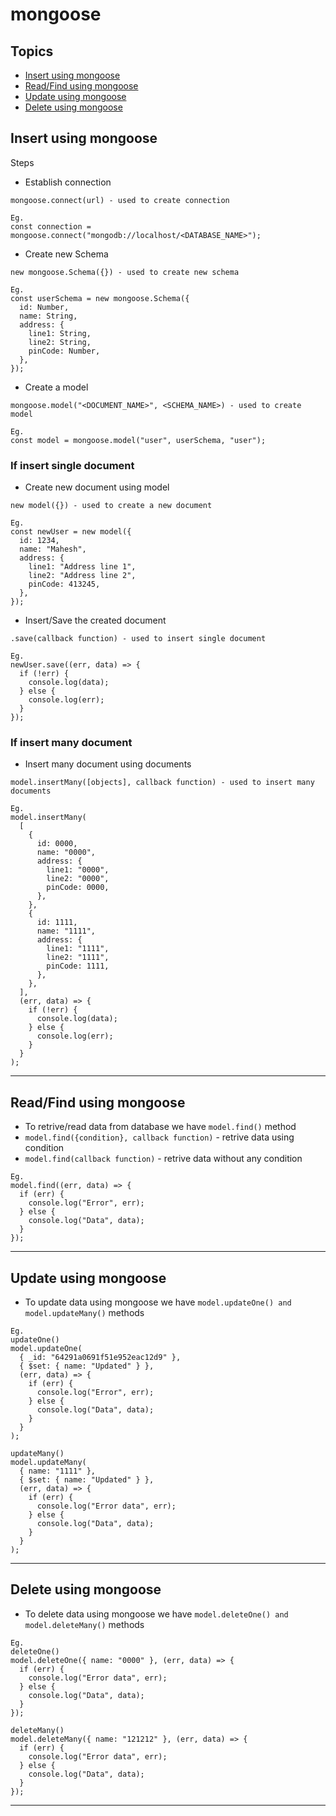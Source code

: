 # mongoose

## Topics

- [Insert using mongoose](#insert-using-mongoose)
- [Read/Find using mongoose](#readfind-using-mongoose)
- [Update using mongoose](#update-using-mongoose)
- [Delete using mongoose](#delete-using-mongoose)

## Insert using mongoose

Steps

- Establish connection

```
mongoose.connect(url) - used to create connection

Eg.
const connection = mongoose.connect("mongodb://localhost/<DATABASE_NAME>");
```

- Create new Schema

```
new mongoose.Schema({}) - used to create new schema

Eg.
const userSchema = new mongoose.Schema({
  id: Number,
  name: String,
  address: {
    line1: String,
    line2: String,
    pinCode: Number,
  },
});
```

- Create a model

```
mongoose.model("<DOCUMENT_NAME>", <SCHEMA_NAME>) - used to create model

Eg.
const model = mongoose.model("user", userSchema, "user");
```

### If insert single document

- Create new document using model

```
new model({}) - used to create a new document

Eg.
const newUser = new model({
  id: 1234,
  name: "Mahesh",
  address: {
    line1: "Address line 1",
    line2: "Address line 2",
    pinCode: 413245,
  },
});
```

- Insert/Save the created document

```
.save(callback function) - used to insert single document

Eg.
newUser.save((err, data) => {
  if (!err) {
    console.log(data);
  } else {
    console.log(err);
  }
});
```

### If insert many document

- Insert many document using documents

```
model.insertMany([objects], callback function) - used to insert many documents

Eg.
model.insertMany(
  [
    {
      id: 0000,
      name: "0000",
      address: {
        line1: "0000",
        line2: "0000",
        pinCode: 0000,
      },
    },
    {
      id: 1111,
      name: "1111",
      address: {
        line1: "1111",
        line2: "1111",
        pinCode: 1111,
      },
    },
  ],
  (err, data) => {
    if (!err) {
      console.log(data);
    } else {
      console.log(err);
    }
  }
);
```

---

## Read/Find using mongoose

- To retrive/read data from database we have `model.find()` method
- `model.find({condition}, callback function)` - retrive data using condition
- `model.find(callback function)` - retrive data without any condition

```
Eg.
model.find((err, data) => {
  if (err) {
    console.log("Error", err);
  } else {
    console.log("Data", data);
  }
});
```

---

## Update using mongoose

- To update data using mongoose we have `model.updateOne() and model.updateMany()` methods

```
Eg.
updateOne()
model.updateOne(
  { _id: "64291a0691f51e952eac12d9" },
  { $set: { name: "Updated" } },
  (err, data) => {
    if (err) {
      console.log("Error", err);
    } else {
      console.log("Data", data);
    }
  }
);

updateMany()
model.updateMany(
  { name: "1111" },
  { $set: { name: "Updated" } },
  (err, data) => {
    if (err) {
      console.log("Error data", err);
    } else {
      console.log("Data", data);
    }
  }
);
```

---

## Delete using mongoose

- To delete data using mongoose we have `model.deleteOne() and model.deleteMany()` methods

```
Eg.
deleteOne()
model.deleteOne({ name: "0000" }, (err, data) => {
  if (err) {
    console.log("Error data", err);
  } else {
    console.log("Data", data);
  }
});

deleteMany()
model.deleteMany({ name: "121212" }, (err, data) => {
  if (err) {
    console.log("Error data", err);
  } else {
    console.log("Data", data);
  }
});
```

---
